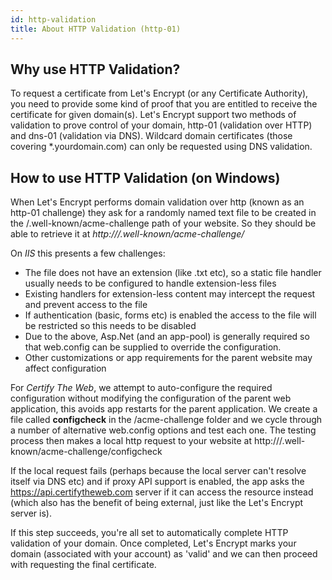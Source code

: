 ```yaml
---
id: http-validation
title: About HTTP Validation (http-01)
---
```

## Why use HTTP Validation?
To request a certificate from Let's Encrypt (or any Certificate Authority), you need to provide some kind of proof that you are entitled to receive the certificate for given domain(s). Let's Encrypt support two methods of validation to prove control of your domain, http-01 (validation over HTTP) and dns-01 (validation via DNS). Wildcard domain certificates (those covering *.yourdomain.com) can only be requested using DNS validation.

## How to use HTTP Validation (on Windows)
When Let's Encrypt performs domain validation over http (known as an http-01 challenge) they ask for a randomly named text file to be created in the /.well-known/acme-challenge path of your website. So they should be able to retrieve it at *http://<yourdomain>/.well-known/acme-challenge/<filename>*

On *IIS* this presents a few challenges:

* The file does not have an extension (like .txt etc), so a static file handler usually needs to be configured to handle extension-less files
* Existing handlers for extension-less content may intercept the request and prevent access to the file
* If authentication (basic, forms etc) is enabled the access to the file will be restricted so this needs to be disabled
* Due to the above, Asp.Net (and an app-pool) is generally required so that web.config can be supplied to override the configuration.
* Other customizations or app requirements for the parent website may affect configuration

For *Certify The Web*, we attempt to auto-configure the required configuration without modifying the configuration of the parent web application, 
this avoids app restarts for the parent application. We create a file called **configcheck** in the /acme-challenge folder and
we cycle through a number of alternative web.config options and test each one. The testing process then makes a local http request to your website at http://<yourdomain>/.well-known/acme-challenge/configcheck

If the local request fails (perhaps because the local server can't resolve itself via DNS etc) and if proxy API support is enabled, the app asks
the https://api.certifytheweb.com server if it can access the resource instead (which also has the benefit of being external, just like the Let's Encrypt server is).

If this step succeeds, you're all set to automatically complete HTTP validation of your domain. Once completed, Let's Encrypt marks your domain (associated with your account) as 'valid' and we can then proceed with requesting the final certificate.

